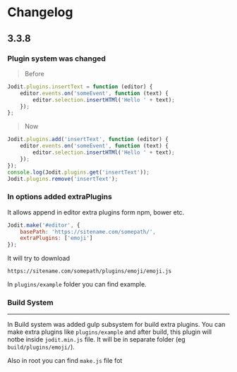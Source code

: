 # Changelog

## 3.3.8

### Plugin system was changed

> Before
```javascript
Jodit.plugins.insertText = function (editor) {
    editor.events.on('someEvent', function (text) {
        editor.selection.insertHTMl('Hello ' + text);
    });
};
```
> Now
```javascript
Jodit.plugins.add('insertText', function (editor) {
    editor.events.on('someEvent', function (text) {
        editor.selection.insertHTMl('Hello ' + text);
    });
});
console.log(Jodit.plugins.get('insertText'));
Jodit.plugins.remove('insertText');
```

### In options added extraPlugins

It allows append in editor extra plugins form npm, bower etc.
```javascript
Jodit.make('#editor', {
	basePath: 'https://sitename.com/somepath/',
	extraPlugins: ['emoji']
});
```
It will try to download
```
https://sitename.com/somepath/plugins/emoji/emoji.js
```
In `plugins/example` folder you can find example.

### Build System
-------------
In Build system was added gulp subsystem for build extra plugins.
You can make extra plugins like `plugins/example` and after build,
this plugin will notbe inside `jodit.min.js` file. It will be in separate
folder (eg `build/plugins/emoji/`).

Also in root you can find `make.js` file fot
